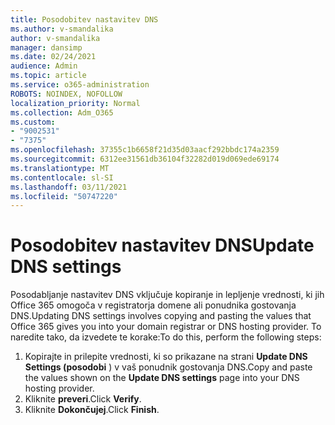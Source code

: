 ```yaml
---
title: Posodobitev nastavitev DNS
ms.author: v-smandalika
author: v-smandalika
manager: dansimp
ms.date: 02/24/2021
audience: Admin
ms.topic: article
ms.service: o365-administration
ROBOTS: NOINDEX, NOFOLLOW
localization_priority: Normal
ms.collection: Adm_O365
ms.custom:
- "9002531"
- "7375"
ms.openlocfilehash: 37355c1b6658f21d35d03aacf292bbdc174a2359
ms.sourcegitcommit: 6312ee31561db36104f32282d019d069ede69174
ms.translationtype: MT
ms.contentlocale: sl-SI
ms.lasthandoff: 03/11/2021
ms.locfileid: "50747220"
---
```

# <a name="update-dns-settings"></a><span data-ttu-id="0aa45-102">Posodobitev nastavitev DNS</span><span class="sxs-lookup"><span data-stu-id="0aa45-102">Update DNS settings</span></span>

<span data-ttu-id="0aa45-103">Posodabljanje nastavitev DNS vključuje kopiranje in lepljenje vrednosti, ki jih Office 365 omogoča v registratorja domene ali ponudnika gostovanja DNS.</span><span class="sxs-lookup"><span data-stu-id="0aa45-103">Updating DNS settings involves copying and pasting the values that Office 365 gives you into your domain registrar or DNS hosting provider.</span></span> <span data-ttu-id="0aa45-104">To naredite tako, da izvedete te korake:</span><span class="sxs-lookup"><span data-stu-id="0aa45-104">To do this, perform the following steps:</span></span>

1. <span data-ttu-id="0aa45-105">Kopirajte in prilepite vrednosti, ki so prikazane na strani **Update DNS Settings (posodobi** ) v vaš ponudnik gostovanja DNS.</span><span class="sxs-lookup"><span data-stu-id="0aa45-105">Copy and paste the values shown on the **Update DNS settings** page into your DNS hosting provider.</span></span>
2. <span data-ttu-id="0aa45-106">Kliknite **preveri**.</span><span class="sxs-lookup"><span data-stu-id="0aa45-106">Click **Verify**.</span></span>
3. <span data-ttu-id="0aa45-107">Kliknite **Dokončujej**.</span><span class="sxs-lookup"><span data-stu-id="0aa45-107">Click **Finish**.</span></span>